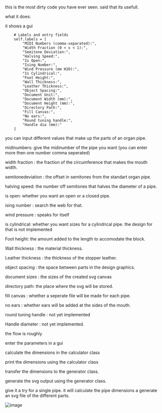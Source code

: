 this is the most dirty code you have ever seen. said that its usefull. 

what it does:

it shows a gui

        # Labels and entry fields
        self.labels = [
            "MIDI Numbers (comma-separated):",
            "Width Fraction (0 < x < 1):",
            "Semitone Deviation:",
            "Halving Speed:",
            "Is Open:",
            "Ising Number:",
            "Wind Pressure (mm H2O):",
            "Is Cylindrical:",
            "Foot Height:",
            "Wall Thickness:",
            "Leather Thickness:",
            "Object Spacing:",
            "Document Unit:",
            "Document Width (mm):",
            "Document Height (mm):",
            "Directory Path:",
            "Fill Canvas:",
            "No ears:",
            "Round tuning handle:",
            "Handle dia (mm):"
        ]

you can input different values that make up the parts of an organ pipe.

midinumbers: give the midinumber of the pipe you want (you can enter more then one number comma seperated)

width fraction : the fraction of the circumference that makes the mouth width.

semitonedeviation : the offset in semitones from the standart organ pipe.

halving speed: the number off semitones that halves the diameter of a pipe.

is open: whether you want an open or a closed pipe.

ising number : search the web for that.

wind pressure : speaks for itself

is cylindrical: whether you want sizes for a cylindrical pipe. the design for that is not implemented

Foot height: the amount added to the length to accomodate the block.

Wall thickness : the material thickness.

Leather thickness : the thickness of the stopper leather.

object spacing : the space between parts in the design graphics.

document sizes : the sizes of the created svg canvas

directory path: the place where the svg will be stored.

fill canvas : whether a seperate file will be made for each pipe.

no ears : whether ears will be added at the sides of the mouth.

round tuning handle : not yet implemented

Handle diameter : not yet implemented.

the flow is roughly

enter the parameters in a gui

calculate the dimensions in the calculator class

print the dimensions using the calculator class

transfer the dimensions to the generator class.

generate the svg output using the generator class.



give it a try for a single pipe. it will calculate the pipe dimensions a generate an svg file of the different parts. 

![image](https://github.com/user-attachments/assets/bc0eb312-dbde-4a97-9ea7-4813434669a5)




